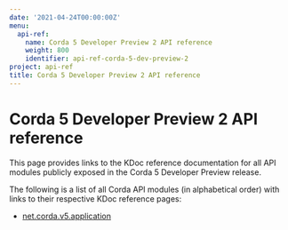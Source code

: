 ```yaml
---
date: '2021-04-24T00:00:00Z'
menu:
  api-ref:
    name: Corda 5 Developer Preview 2 API reference
    weight: 800
    identifier: api-ref-corda-5-dev-preview-2
project: api-ref
title: Corda 5 Developer Preview 2 API reference
---
```


# Corda 5 Developer Preview 2 API reference

This page provides links to the KDoc reference documentation for all API modules publicly exposed in the Corda 5 Developer Preview release.

The following is a list of all Corda API modules (in alphabetical order) with links to their respective KDoc reference pages:
* [net.corda.v5.application](/en/api-ref/corda/5.0-dev-preview-2/open-source/modules/corda-base-5.0.0.190-DevPreview-2-javadoc/index.html)
